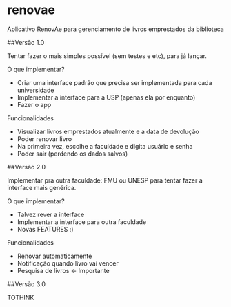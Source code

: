 # renovae
Aplicativo RenovAe para gerenciamento de livros emprestados da biblioteca


##Versão 1.0

Tentar fazer o mais simples possível (sem testes e etc), para já lançar.

O que implementar?
- Criar uma interface padrão que precisa ser implementada para cada universidade
- Implementar a interface para a USP (apenas ela por enquanto)
- Fazer o app

Funcionalidades
- Visualizar livros emprestados atualmente e a data de devolução
- Poder renovar livro
- Na primeira vez, escolhe a faculdade e digita usuário e senha
- Poder sair (perdendo os dados salvos)


##Versão 2.0

Implementar pra outra faculdade: FMU ou UNESP para tentar fazer a interface mais genérica.


O que implementar?
- Talvez rever a interface
- Implementar a interface para outra faculdade
- Novas FEATURES :)

Funcionalidades
- Renovar automaticamente
- Notificação quando livro vai vencer
- Pesquisa de livros <- Importante

##Versão 3.0

TOTHINK